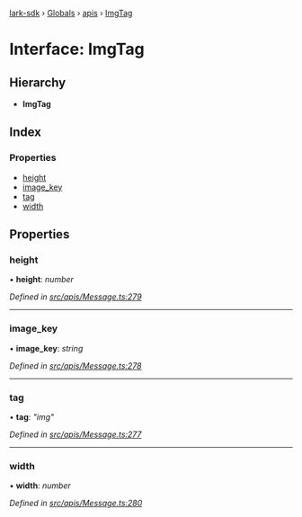 [lark-sdk](../README.md) › [Globals](../globals.md) › [apis](../modules/apis.md) › [ImgTag](apis.imgtag.md)

# Interface: ImgTag

## Hierarchy

* **ImgTag**

## Index

### Properties

* [height](apis.imgtag.md#height)
* [image_key](apis.imgtag.md#image_key)
* [tag](apis.imgtag.md#tag)
* [width](apis.imgtag.md#width)

## Properties

###  height

• **height**: *number*

*Defined in [src/apis/Message.ts:279](https://github.com/TbhT/lark-sdk/blob/5ecb791/src/apis/Message.ts#L279)*

___

###  image_key

• **image_key**: *string*

*Defined in [src/apis/Message.ts:278](https://github.com/TbhT/lark-sdk/blob/5ecb791/src/apis/Message.ts#L278)*

___

###  tag

• **tag**: *"img"*

*Defined in [src/apis/Message.ts:277](https://github.com/TbhT/lark-sdk/blob/5ecb791/src/apis/Message.ts#L277)*

___

###  width

• **width**: *number*

*Defined in [src/apis/Message.ts:280](https://github.com/TbhT/lark-sdk/blob/5ecb791/src/apis/Message.ts#L280)*
